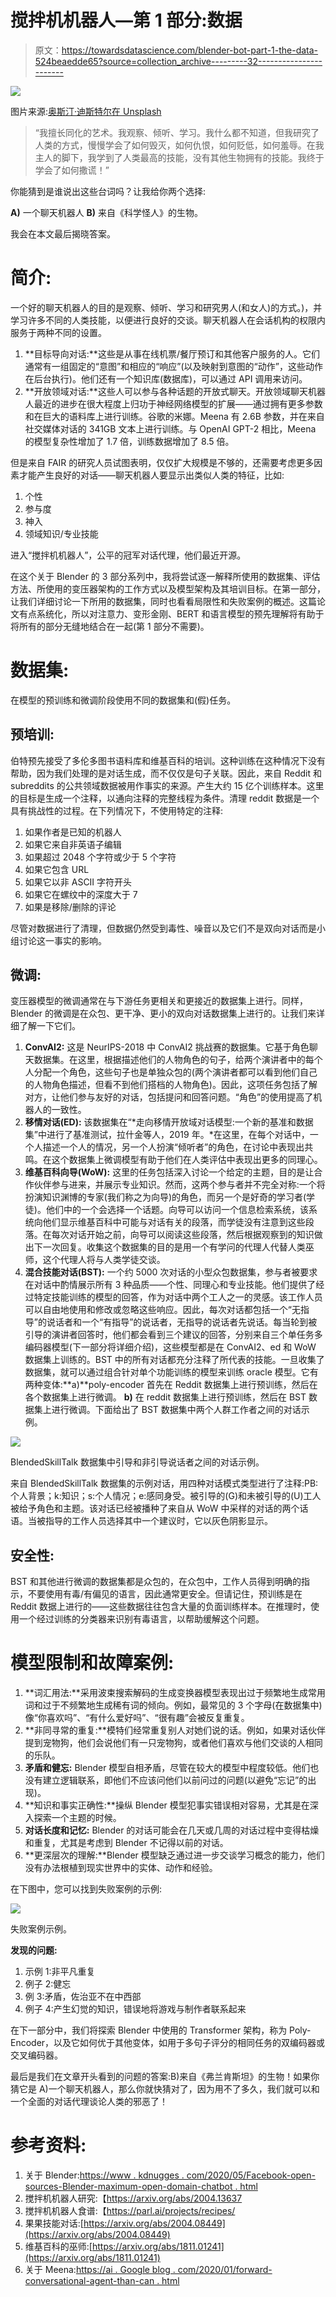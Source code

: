 # 搅拌机机器人—第 1 部分:数据

> 原文：<https://towardsdatascience.com/blender-bot-part-1-the-data-524beaedde65?source=collection_archive---------32----------------------->

![](img/2d4d48dc1ff77c475a541267e10629cb.png)

图片来源:[奥斯汀·迪斯特尔在 Unsplash](https://unsplash.com/@austindistel)

> “我擅长同化的艺术。我观察、倾听、学习。我什么都不知道，但我研究了人类的方式，慢慢学会了如何毁灭，如何仇恨，如何贬低，如何羞辱。在我主人的脚下，我学到了人类最高的技能，没有其他生物拥有的技能。我终于学会了如何撒谎！”

你能猜到是谁说出这些台词吗？让我给你两个选择:

**A)** 一个聊天机器人 **B)** 来自《科学怪人》的生物。

我会在本文最后揭晓答案。

# 简介:

一个好的聊天机器人的目的是观察、倾听、学习和研究男人(和女人)的方式。)，并学习许多不同的人类技能，以便进行良好的交谈。聊天机器人在会话机构的权限内服务于两种不同的设置。

1.  **目标导向对话:**这些是从事在线机票/餐厅预订和其他客户服务的人。它们通常有一组固定的“意图”和相应的“响应”(以及映射到意图的“动作”，这些动作在后台执行)。他们还有一个知识库(数据库)，可以通过 API 调用来访问。
2.  **开放领域对话:**这些人可以参与各种话题的开放式聊天。开放领域聊天机器人最近的进步在很大程度上归功于神经网络模型的扩展——通过拥有更多参数和在巨大的语料库上进行训练。谷歌的米娜。Meena 有 2.6B 参数，并在来自社交媒体对话的 341GB 文本上进行训练。与 OpenAI GPT-2 相比，Meena 的模型复杂性增加了 1.7 倍，训练数据增加了 8.5 倍。

但是来自 FAIR 的研究人员试图表明，仅仅扩大规模是不够的，还需要考虑更多因素才能产生良好的对话——聊天机器人要显示出类似人类的特征，比如:

1.  个性
2.  参与度
3.  神入
4.  领域知识/专业技能

进入“搅拌机机器人”，公平的冠军对话代理，他们最近开源。

在这个关于 Blender 的 3 部分系列中，我将尝试逐一解释所使用的数据集、评估方法、所使用的变压器架构的工作方式以及模型架构及其培训目标。在第一部分，让我们详细讨论一下所用的数据集，同时也看看局限性和失败案例的概述。这篇论文有点系统化，所以对注意力、变形金刚、BERT 和语言模型的预先理解将有助于将所有的部分无缝地结合在一起(第 1 部分不需要)。

# 数据集:

在模型的预训练和微调阶段使用不同的数据集和(假)任务。

## 预培训:

伯特预先接受了多伦多图书语料库和维基百科的培训。这种训练在这种情况下没有帮助，因为我们处理的是对话生成，而不仅仅是句子关联。因此，来自 Reddit 和 subreddits 的公共领域数据被用作事实的来源。产生大约 15 亿个训练样本。这里的目标是生成一个注释，以通向注释的完整线程为条件。清理 reddit 数据是一个具有挑战性的过程。在下列情况下，不使用特定的注释:

1.  如果作者是已知的机器人
2.  如果它来自非英语子编辑
3.  如果超过 2048 个字符或少于 5 个字符
4.  如果它包含 URL
5.  如果它以非 ASCII 字符开头
6.  如果它在螺纹中的深度大于 7
7.  如果是移除/删除的评论

尽管对数据进行了清理，但数据仍然受到毒性、噪音以及它们不是双向对话而是小组讨论这一事实的影响。

## 微调:

变压器模型的微调通常在与下游任务更相关和更接近的数据集上进行。同样，Blender 的微调是在众包、更干净、更小的双向对话数据集上进行的。让我们来详细了解一下它们。

1.  **ConvAI2:** 这是 NeurIPS-2018 中 ConvAI2 挑战赛的数据集。它基于角色聊天数据集。在这里，根据描述他们的人物角色的句子，给两个演讲者中的每个人分配一个角色，这些句子也是单独众包的(两个演讲者都可以看到他们自己的人物角色描述，但看不到他们搭档的人物角色)。因此，这项任务包括了解对方，让他们参与友好的对话，包括提问和回答问题。“角色”的使用提高了机器人的一致性。
2.  **移情对话(ED):** 该数据集在“*走向移情开放域对话模型:一个新的基准和数据集”中进行了基准测试，拉什金等人，2019 年。*在这里，在每个对话中，一个人描述一个人的情况，另一个人扮演“倾听者”的角色，在讨论中表现出共鸣。在这个数据集上微调模型有助于他们在人类评估中表现出更多的同理心。
3.  **维基百科向导(WoW):** 这里的任务包括深入讨论一个给定的主题，目的是让合作伙伴参与进来，并展示专业知识。然而，这两个参与者并不完全对称:一个将扮演知识渊博的专家(我们称之为向导)的角色，而另一个是好奇的学习者(学徒)。他们中的一个会选择一个话题。向导可以访问一个信息检索系统，该系统向他们显示维基百科中可能与对话有关的段落，而学徒没有注意到这些段落。在每次对话开始之前，向导可以阅读这些段落，然后根据观察到的知识做出下一次回复。收集这个数据集的目的是用一个有学问的代理人代替人类巫师，这个代理人将与人类学徒交谈。
4.  **混合技能对话(BST):** 一个约 5000 次对话的小型众包数据集，参与者被要求在对话中酌情展示所有 3 种品质——个性、同理心和专业技能。他们提供了经过特定技能训练的模型的回答，作为对话中两个工人之一的灵感。该工作人员可以自由地使用和修改或忽略这些响应。因此，每次对话都包括一个“无指导”的说话者和一个“有指导”的说话者，无指导的说话者先说话。每当轮到被引导的演讲者回答时，他们都会看到三个建议的回答，分别来自三个单任务多编码器模型(下一部分将详细介绍)，这些模型都是在 ConvAI2、ed 和 WoW 数据集上训练的。BST 中的所有对话都充分注释了所代表的技能。一旦收集了数据集，就可以通过组合针对单个功能训练的模型来训练 oracle 模型。它有两种变体:**a)**poly-encoder 首先在 Reddit 数据集上进行预训练，然后在各个数据集上进行微调。 **b)** 在 reddit 数据集上进行预训练，然后在 BST 数据集上进行微调。下面给出了 BST 数据集中两个人群工作者之间的对话示例。

![](img/dc92bc412c18d9bd37c9af2aefc4be8b.png)

BlendedSkillTalk 数据集中引导和非引导说话者之间的对话示例。

来自 BlendedSkillTalk 数据集的示例对话，用四种对话模式类型进行了注释:PB:个人背景；k:知识；s:个人情况；e:感同身受。被引导的(G)和未被引导的(U)工人被给予角色和主题。该对话已经被播种了来自从 WoW 中采样的对话的两个话语。当被指导的工作人员选择其中一个建议时，它以灰色阴影显示。

## 安全性:

BST 和其他进行微调的数据集都是众包的，在众包中，工作人员得到明确的指示，不要使用有毒/有偏见的语言，因此通常更安全。但请记住，预训练是在 Reddit 数据上进行的——这些数据往往包含大量的负面训练样本。在推理时，使用一个经过训练的分类器来识别有毒语言，以帮助缓解这个问题。

# 模型限制和故障案例:

1.  **词汇用法:**采用波束搜索解码的生成变换器模型表现出过于频繁地生成常用词和过于不频繁地生成稀有词的倾向。例如，最常见的 3 个字母(在数据集中)像“你喜欢吗”、“有什么爱好吗”、“很有趣”会被反复重复。
2.  **非同寻常的重复:**模特们经常重复别人对她们说的话。例如，如果对话伙伴提到宠物狗，他们会说他们有一只宠物狗，或者他们喜欢与他们交谈的人相同的乐队。
3.  **矛盾和健忘:** Blender 模型自相矛盾，尽管在较大的模型中程度较低。他们也没有建立逻辑联系，即他们不应该问他们以前问过的问题(以避免“忘记”的出现)。
4.  **知识和事实正确性:**操纵 Blender 模型犯事实错误相对容易，尤其是在深入探索一个主题的时候。
5.  **对话长度和记忆:** Blender 的对话可能会在几天或几周的对话过程中变得枯燥和重复，尤其是考虑到 Blender 不记得以前的对话。
6.  **更深层次的理解:**Blender 模型缺乏通过进一步交谈学习概念的能力，他们没有办法根植到现实世界中的实体、动作和经验。

在下图中，您可以找到失败案例的示例:

![](img/56a29979cf632918a3e675eeafbf85b0.png)

失败案例示例。

**发现的问题:**

1.  示例 1:非平凡重复
2.  例子 2:健忘
3.  例 3:矛盾，佐治亚不在中西部
4.  例子 4:产生幻觉的知识，错误地将游戏与制作者联系起来

在下一部分中，我们将探索 Blender 中使用的 Transformer 架构，称为 Poly-Encoder，以及它如何优于其他变体，如用于多句子评分的相同任务的双编码器或交叉编码器。

最后是我们在文章开头看到的问题的答案:B)来自《弗兰肯斯坦》的生物！如果你猜它是 A)一个聊天机器人，那么你就快猜对了，因为用不了多久，我们就可以和一个全面的对话代理谈论人类的邪恶了！

# 参考资料:

1.  关于 Blender:[https://www . kdnugges . com/2020/05/Facebook-open-sources-Blender-maximum-open-domain-chatbot . html](https://www.kdnuggets.com/2020/05/facebook-open-sources-blender-largest-open-domain-chatbot.html)
2.  搅拌机机器人研究:【https://arxiv.org/abs/2004.13637 
3.  搅拌机机器人食谱:【https://parl.ai/projects/recipes/ 
4.  果果技能对话:[https://arxiv.org/abs/2004.08449](https://arxiv.org/abs/2004.08449)
5.  维基百科的巫师:[https://arxiv.org/abs/1811.01241](https://arxiv.org/abs/1811.01241)
6.  关于 Meena:[https://ai . Google blog . com/2020/01/forward-conversational-agent-than-can . html](https://ai.googleblog.com/2020/01/towards-conversational-agent-that-can.html)